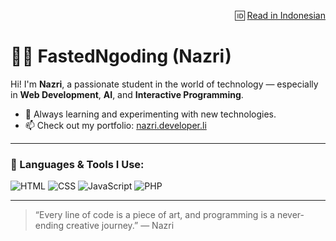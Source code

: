 <p align="right">
  🆔 <a href="README.md">Read in Indonesian</a>
</p>

# 👨‍💻 FastedNgoding (Nazri)

Hi! I'm **Nazri**, a passionate student in the world of technology — especially in **Web Development**, **AI**, and **Interactive Programming**.

- 🌱 Always learning and experimenting with new technologies.
- 📫 Check out my portfolio: [nazri.developer.li](https://nazri.developer.li)

---

### 🚀 Languages & Tools I Use:

![HTML](https://img.shields.io/badge/HTML5-E34F26?style=flat&logo=html5&logoColor=white)
![CSS](https://img.shields.io/badge/CSS3-1572B6?style=flat&logo=css3&logoColor=white)
![JavaScript](https://img.shields.io/badge/JavaScript-F7DF1E?style=flat&logo=javascript&logoColor=black)
![PHP](https://img.shields.io/badge/PHP-777BB4?style=flat&logo=php&logoColor=white)

---

> “Every line of code is a piece of art, and programming is a never-ending creative journey.” — Nazri
